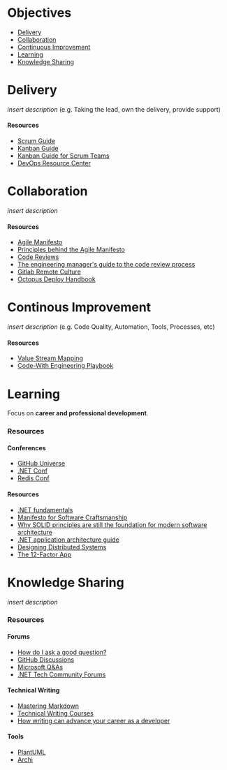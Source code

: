 # Objectives
- [Delivery](#delivery)
- [Collaboration](#collaboration)
- [Continuous Improvement](#continous-improvement)
- [Learning](#learning)
- [Knowledge Sharing](#knowledge-sharing)

# Delivery
*insert description* (e.g. Taking the lead, own the delivery, provide support)

#### Resources

* [Scrum Guide](https://scrumguides.org/scrum-guide.html)
* [Kanban Guide](https://kanbanguides.org/html-kanban-guide/)
* [Kanban Guide for Scrum Teams](https://www.scrum.org/resources/kanban-guide-scrum-teams)
* [DevOps Resource Center](https://docs.microsoft.com/en-us/devops)

# Collaboration
*insert description*

#### Resources
* [Agile Manifesto](https://agilemanifesto.org/)
* [Principles behind the Agile Manifesto](https://agilemanifesto.org/principles.html)
* [Code Reviews](https://google.github.io/eng-practices/review)
* [The engineering manager's guide to the code review process](https://www.pluralsight.com/blog/tutorials/code-review)
* [Gitlab Remote Culture](https://about.gitlab.com/company/culture/all-remote/)
* [Octopus Deploy Handbook](https://handbook.octopus.com/)

# Continous Improvement
*insert description* (e.g. Code Quality, Automation, Tools, Processes, etc)

#### Resources
* [Value Stream Mapping](https://www.atlassian.com/continuous-delivery/principles/value-stream-mapping)
* [Code-With Engineering Playbook](https://microsoft.github.io/code-with-engineering-playbook/)

# Learning

Focus on **career and professional development**.

### Resources

#### Conferences
* [GitHub Universe](https://www.githubuniverse.com/)
* [.NET Conf](https://www.dotnetconf.net/)
* [Redis Conf](https://redis.com/redisconf/)

####  Resources
* [.NET fundamentals](https://docs.microsoft.com/en-us/dotnet/fundamentals/)
* [Manifesto for Software Craftsmanship](https://manifesto.softwarecraftsmanship.org/#/en/reading)
* [Why SOLID principles are still the foundation for modern software architecture](https://stackoverflow.blog/2021/11/01/why-solid-principles-are-still-the-foundation-for-modern-software-architecture/)
* [.NET application architecture guide](https://docs.microsoft.com/en-us/dotnet/architecture/)
* [Designing Distributed Systems](https://azure.microsoft.com/en-us/resources/designing-distributed-systems/)
* [The 12-Factor App](https://12factor.net/)




# Knowledge Sharing
*insert description*

### Resources

#### Forums
* [How do I ask a good question?](https://stackoverflow.com/help/how-to-ask)
* [GitHub Discussions](https://docs.github.com/en/discussions)
* [Microsoft Q&As](https://docs.microsoft.com/en-us/answers/products/dotnet)
* [.NET Tech Community Forums](https://techcommunity.microsoft.com/t5/net/ct-p/dotnet)

#### Technical Writing
* [Mastering Markdown](https://guides.github.com/features/mastering-markdown)
* [Technical Writing Courses](https://developers.google.com/tech-writing)
* [How writing can advance your career as a developer](https://stackoverflow.blog/2021/08/09/how-writing-can-advance-your-career-as-a-developer/)

#### Tools
* [PlantUML](https://plantuml.com/)
* [Archi](https://www.archimatetool.com/)


